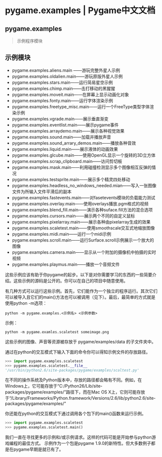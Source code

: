 # pygame.examples | Pygame中文文档

## pygame.examples

> 示例程序模块

## 示例模块

- pygame.examples.aliens.main ——游玩完整外星人示例
- pygame.examples.oldalien.main——游玩原版外星人示例
- pygame.examples.stars.main——运行简易星空示例
- pygame.examples.chimp.main——击打移动的黑猩猩
- pygame.examples.moveit.main——在屏幕上显示动画化对象
- pygame.examples.fonty.main——运行字体渲染示例
- pygame.examples.freetype_misc.main——运行一个FreeType类型字体渲染示例
- pygame.examples.vgrade.main——展示垂直渐变
- pygame.examples.eventlist.main——展示pygame事件
- pygame.examples.arraydemo.main——展示各种视觉效果
- pygame.examples.sound.main——加载并播放声音
- pygame.examples.sound_arrary_demos.main——播放各种音效
- pygame.examples.liquid.main——展示液体的动画效果
- pygame.examples.glcube.main——使用OpenGL显示一个旋转的3D立方体
- pygame.examples.scrap_clipboard.main——访问剪切板
- pygame.examples.mask.main——利用碰撞检测显示多个图像相互反弹的情况
- pygame.examples.testsprite.main——展示多个精灵四处移动
- pygame.examples.headless_no_windows_needed.mian——写入一张图像文件为所输入文件平滑后的副本
- pygame.examples.fastevents.main——对fasetevents模块的负载能力测试
- pygame.examples.overlay.main——使用overlays播放.pgm格式的视频
- pygame.examples.blend_fill.main——演示各种suface.fill方法的混合选项
- pygame.examples.cursors.main——展示两个不同的自定义鼠标
- pygame.examples.pixelarray.main——展示各种由pixelarray生成的效果
- pygame.examples.scaletest.main——使用smoothscale交互式地缩放图像
- pygame.examples.midi.main——运行一个midi示例
- pygame.examples.scroll.main——运行Surface.scroll示例展示一个放大的图像
- pygame.examples.camera.main——显示从一个附加的摄像机中拍摄的实时视频
- pygame.examples.playmus.main——播放一个音频文件

这些示例应该有助于你pygame的起步。以下是对你需要学习的东西的一些简要介绍。这些示例的源码是公开的。你可以在自己的项目中随意使用。

有几种方式可以运行这些示例。首先，它们能作为一个独立的程序运行。其次它们可以被导入且它们的main()方法也可以被调用（见下）。最后，最简单的方式就是使用python -m选项：

```shell
python -m pygame.examples.<示例名> <示例参数>
```

示例：

```shell
python -m pygame.examles.scaletest someimage.png
```

这些示例的图像、声音等资源被存放于 pygame/examples/data 的子文件夹中。

通过在python的交互模式下输入下面的命令你可以得知示例文件的存放路径。

```python
>>> import pygame.examples.scaletest
>>> pygame.examples.scaletest.__file__
'/usr/bin/python2.6/site-packages/pygame/examples/scaltest.py'
```

在不同的操作系统及Python版本中，存放的路径都会略有不同。例如，在Windows上，它可能存放于“C:/Python26/Lib/site-packages/pygame/examples/”路径下，而在Mac OS X上，它则可能存放于“/Library/Frameworks/Python.framework/Versions/2.6/lib/python2.6/site-packages/pygame/examples/”

你还能在python的交互模式下通过调用各个包下的main()函数来运行示例。

```python
>>> import pygame.examples.scaletest
>>> pygame.examples.scaletest.main()
```

我们一直在寻找更多的示例和/或示例请求。这样的代码可能是开始参与python游戏编程的最佳方式。
示例作为一个包是pygame 1.9.0的新特性。但大多数例子都是在pygame早期是就已有了。
